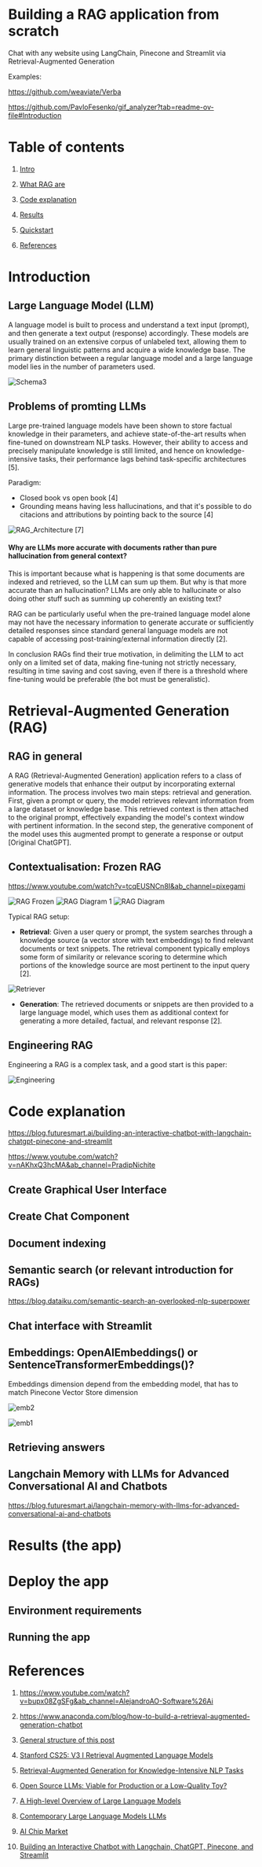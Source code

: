 # Building a RAG application from scratch

Chat with any website using LangChain, Pinecone and Streamlit via Retrieval-Augmented Generation

Examples:

https://github.com/weaviate/Verba

https://github.com/PavloFesenko/gif_analyzer?tab=readme-ov-file#Introduction

# Table of contents

1. [Intro](#problems-of-large-pre-trained-language-models)

2. [What RAG are](#rag-retrieval-augmented-generation)

3. [Code explanation](#code-explanation)

4. [Results]()

5. [Quickstart](#deploy-the-app)

6. [References](#references)

# Introduction

## Large Language Model (LLM)

A language model is built to process and understand a text input (prompt), and then generate a text output (response) accordingly. These models are usually trained on an extensive corpus of unlabeled text, allowing them to learn general linguistic patterns and acquire a wide knowledge base. The primary distinction between a regular language model and a large language model lies in the number of parameters used.

![Schema3](docs/schema3.jpg)

## Problems of promting LLMs

Large pre-trained language models have been shown to store factual knowledge in their parameters, and achieve state-of-the-art results when fine-tuned on downstream NLP tasks. However, their ability to access and precisely manipulate knowledge is still limited, and hence on knowledge-intensive tasks, their performance lags behind task-specific architectures [5].

Paradigm:
- Closed book vs open book [4]
- Grounding means having less hallucinations, and that it's possible to do citacions and attributions by pointing back to the source [4]

![RAG_Architecture](docs/rag_expand.jpg) [7]

#### Why are LLMs more accurate with documents rather than pure hallucination from general context?
This is important because what is happening is that some documents are indexed and retrieved, so the LLM can sum up them. But why is that more accurate than an hallucination? LLMs are only able to hallucinate or also doing other stuff such as summing up coherently an existing text?

RAG can be particularly useful when the pre-trained language model alone may not have the necessary information to generate accurate or sufficiently detailed responses since standard general language models are not capable of accessing post-training/external information directly [2].

In conclusion RAGs find their true motivation, in delimiting the LLM to act only on a limited set of data, making fine-tuning not strictly necessary, resulting in time saving and cost saving, even if there is a threshold where fine-tuning would be preferable (the bot must be generalistic).

# Retrieval-Augmented Generation (RAG)

## RAG in general

A RAG (Retrieval-Augmented Generation) application refers to a class of generative models that enhance their output by incorporating external information. The process involves two main steps: retrieval and generation. First, given a prompt or query, the model retrieves relevant information from a large dataset or knowledge base. This retrieved context is then attached to the original prompt, effectively expanding the model's context window with pertinent information. In the second step, the generative component of the model uses this augmented prompt to generate a response or output [Original ChatGPT].

## Contextualisation: Frozen RAG

https://www.youtube.com/watch?v=tcqEUSNCn8I&ab_channel=pixegami

![RAG Frozen](docs/frozen_rag.jpg)
![RAG Diagram 1](docs/RAG_diag_1.jpg)
![RAG Diagram](docs/RAG_diagram.jpg)

Typical RAG setup:

- **Retrieval**: Given a user query or prompt, the system searches through a knowledge source (a vector store with text embeddings) to find relevant documents or text snippets. The retrieval component typically employs some form of similarity or relevance scoring to determine which portions of the knowledge source are most pertinent to the input query [2].

![Retriever](docs/retrieval.jpg)

- **Generation**: The retrieved documents or snippets are then provided to a large language model, which uses them as additional context for generating a more detailed, factual, and relevant response [2].


## Engineering RAG

Engineering a RAG is a complex task, and a good start is this paper:

![Engineering](docs/engineering_rag.jpg)

# Code explanation

https://blog.futuresmart.ai/building-an-interactive-chatbot-with-langchain-chatgpt-pinecone-and-streamlit

https://www.youtube.com/watch?v=nAKhxQ3hcMA&ab_channel=PradipNichite

## Create Graphical User Interface

## Create Chat Component 

## Document indexing

## Semantic search (or relevant introduction for RAGs)

https://blog.dataiku.com/semantic-search-an-overlooked-nlp-superpower

## Chat interface with Streamlit

## Embeddings: OpenAIEmbeddings() or SentenceTransformerEmbeddings()?

Embeddings dimension depend from the embedding model, that has to match Pinecone Vector Store dimension

![emb2](docs/emb2.jpg)

![emb1](docs/emb1.jpg)

## Retrieving answers

## Langchain Memory with LLMs for Advanced Conversational AI and Chatbots

https://blog.futuresmart.ai/langchain-memory-with-llms-for-advanced-conversational-ai-and-chatbots

# Results (the app)

# Deploy the app

## Environment requirements

## Running the app

# References

1. https://www.youtube.com/watch?v=bupx08ZgSFg&ab_channel=AlejandroAO-Software%26Ai

2. https://www.anaconda.com/blog/how-to-build-a-retrieval-augmented-generation-chatbot

3. [General structure of this post](https://github.com/umbertogriffo/rag-chatbot?tab=readme-ov-file)

4. [Stanford CS25: V3 I Retrieval Augmented Language Models](https://www.youtube.com/watch?v=mE7IDf2SmJg&t=16s&ab_channel=StanfordOnline)

5. [Retrieval-Augmented Generation for Knowledge-Intensive NLP Tasks
](https://doi.org/10.48550/arXiv.2005.11401)

6. [Open Source LLMs: Viable for Production or a Low-Quality Toy?](https://www.anyscale.com/blog/open-source-llms-viable-for-production-or-a-low-quality-toy)

7. [A High-level Overview of Large Language Models](https://www.borealisai.com/research-blogs/a-high-level-overview-of-large-language-models/)

8. [Contemporary Large Language Models LLMs](https://www.kaggle.com/code/abireltaief/contemporary-large-language-models-llms)

9. [AI Chip Market](https://research.aimultiple.com/ai-chip-makers/) 

10. [Building an Interactive Chatbot with Langchain, ChatGPT, Pinecone, and Streamlit](https://blog.futuresmart.ai/building-an-interactive-chatbot-with-langchain-chatgpt-pinecone-and-streamlit)